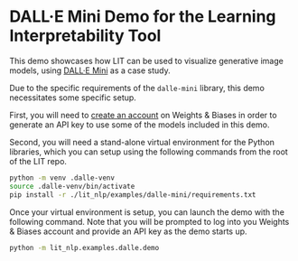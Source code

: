 DALL·E Mini Demo for the Learning Interpretability Tool
=======================================================

This demo showcases how LIT can be used to visualize generative image models,
using [DALL·E Mini](https://github.com/borisdayma/dalle-mini) as a case study.

Due to the specific requirements of the `dalle-mini` library, this demo
necessitates some specific setup.

First, you will need to [create an account](https://wandb.ai/login) on Weights &
Biases in order to generate an API key to use some of the models included in
this demo.

Second, you will need a stand-alone virtual environment for the Python
libraries, which you can setup using the following commands from the root of the
LIT repo.

```sh
python -m venv .dalle-venv
source .dalle-venv/bin/activate
pip install -r ./lit_nlp/examples/dalle-mini/requirements.txt
```

Once your virtual environment is setup, you can launch the demo with the
following command. Note that you will be prompted to log into you Weights &
Biases account and provide an API key as the demo starts up.

```sh
python -m lit_nlp.examples.dalle.demo
```
